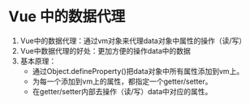 # Vue 中的数据代理
1. Vue中的数据代理：通过vm对象来代理data对象中属性的操作（读/写）
2. Vue中数据代理的好处：更加方便的操作data中的数据
3. 基本原理：
    - 通过Object.defineProperty()把data对象中所有属性添加到vm上。
    - 为每一个添加到vm上的属性，都指定一个getter/setter。
    - 在getter/setter内部去操作（读/写）data中对应的属性。
